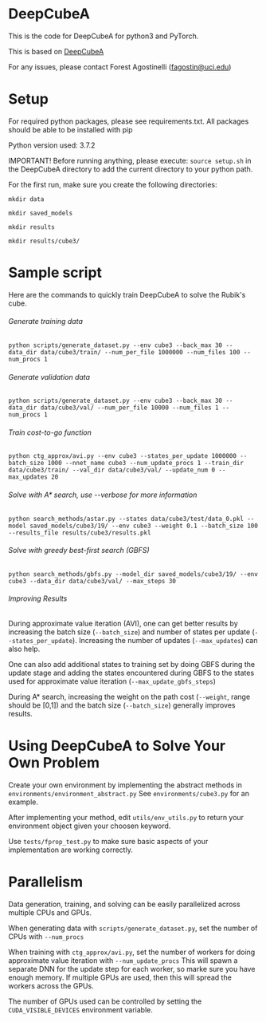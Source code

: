# DeepCubeA
This is the code for DeepCubeA for python3 and PyTorch.

This is based on [DeepCubeA](https://www.ics.uci.edu/~fagostin/assets/files/SolvingTheRubiksCubeWithDeepReinforcementLearningAndSearch_Final.pdf)

For any issues, please contact Forest Agostinelli (fagostin@uci.edu)

# Setup
For required python packages, please see requirements.txt.
All packages should be able to be installed with pip

Python version used: 3.7.2

IMPORTANT! Before running anything, please execute: `source setup.sh` in the DeepCubeA directory to add the current directory to your python path.

For the first run, make sure you create the following directories:

`mkdir data`

`mkdir saved_models`

`mkdir results`

`mkdir results/cube3/`

# Sample script
Here are the commands to quickly train DeepCubeA to solve the Rubik's cube.
###### Generate training data
`python scripts/generate_dataset.py --env cube3 --back_max 30 --data_dir data/cube3/train/ --num_per_file 1000000 --num_files 100 --num_procs 1`

###### Generate validation data
`python scripts/generate_dataset.py --env cube3 --back_max 30 --data_dir data/cube3/val/ --num_per_file 10000 --num_files 1 --num_procs 1`

###### Train cost-to-go function
`python ctg_approx/avi.py --env cube3 --states_per_update 1000000 --batch_size 1000 --nnet_name cube3 --num_update_procs 1 --train_dir data/cube3/train/ --val_dir data/cube3/val/ --update_num 0 --max_updates 20`

###### Solve with A* search, use --verbose for more information
`python search_methods/astar.py --states data/cube3/test/data_0.pkl --model saved_models/cube3/19/ --env cube3 --weight 0.1 --batch_size 100 --results_file results/cube3/results.pkl`

###### Solve with greedy best-first search (GBFS)
`python search_methods/gbfs.py --model_dir saved_models/cube3/19/ --env cube3 --data_dir data/cube3/val/ --max_steps 30`

###### Improving Results
During approximate value iteration (AVI), one can get better results by increasing the batch size (`--batch_size`) and number of states per update (`--states_per_update`). Increasing the number of updates (`--max_updates`) can also help.

One can also add additional states to training set by doing GBFS during the update stage and adding the states encountered during GBFS to the states used for approximate value iteration (`--max_update_gbfs_steps`)

During A* search, increasing the weight on the path cost (`--weight`, range should be [0,1]) and the batch size (`--batch_size`) generally improves results.

# Using DeepCubeA to Solve Your Own Problem
Create your own environment by implementing the abstract methods in `environments/environment_abstract.py`
See `environments/cube3.py` for an example.

After implementing your method, edit `utils/env_utils.py` to return your environment object given your choosen keyword.

Use `tests/fprop_test.py` to make sure basic aspects of your implementation are working correctly.

# Parallelism
Data generation, training, and solving can be easily parallelized across multiple CPUs and GPUs.

When generating data with `scripts/generate_dataset.py`, set the number of CPUs with `--num_procs`

When training with `ctg_approx/avi.py`, set the number of workers for doing approximate value iteration with `--num_update_procs`
This will spawn a separate DNN for the update step for each worker, so marke sure you have enough memory.
If multiple GPUs are used, then this will spread the workers across the GPUs.

The number of GPUs used can be controlled by setting the `CUDA_VISIBLE_DEVICES` environment variable.
